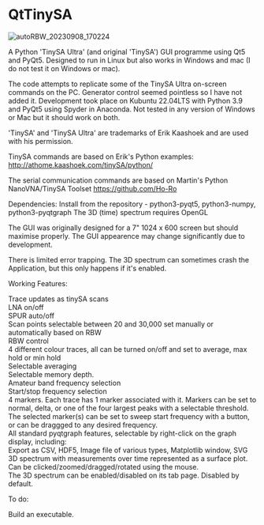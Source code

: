 # QtTinySA  
![autoRBW_20230908_170224](https://github.com/g4ixt/QtTinySA/assets/76836635/a6c471e5-5de0-4e9c-b2fa-87d4fa0484d5)

A Python 'TinySA Ultra' (and original 'TinySA') GUI programme using Qt5 and PyQt5. Designed to run in Linux but also works in Windows and mac (I do not test it on Windows or mac).  

The code attempts to replicate some of the TinySA Ultra on-screen commands on the PC.  Generator control seemed pointless so I have not added it.
Development took place on Kubuntu 22.04LTS with Python 3.9 and PyQt5 using Spyder in Anaconda.
Not tested in any version of Windows or Mac but it should work on both.

'TinySA' and 'TinySA Ultra' are trademarks of Erik Kaashoek and are used with his permission.

TinySA commands are based on Erik's Python examples:
http://athome.kaashoek.com/tinySA/python/

The serial communication commands are based on Martin's Python NanoVNA/TinySA Toolset
https://github.com/Ho-Ro

Dependencies: Install from the repository - python3-pyqt5, python3-numpy, python3-pyqtgraph
The 3D (time) spectrum requires OpenGL

The GUI was originally designed for a 7" 1024 x 600 screen but should maximise properly.  The GUI appearence may change significantly due to development.

There is limited error trapping.  The 3D spectrum can sometimes crash the Application, but this only happens if it's enabled.  

Working Features:  

Trace updates as tinySA scans  
LNA on/off  
SPUR auto/off  
Scan points selectable between 20 and 30,000 set manually or automatically based on RBW    
RBW control  
4 different colour traces, all can be turned on/off and set to average, max hold or min hold  
Selectable averaging  
Selectable memory depth.  
Amateur band frequency selection  
Start/stop frequency selection  
4 markers.  Each trace has 1 marker associated with it. Markers can be set to normal, delta, or one of the four largest peaks
with a selectable threshold.  
The selected marker(s) can be set to sweep start frequency with a button, or can be draggged to any desired frequency.  
All standard pyqtgraph features, selectable by right-click on the graph display, including:  
    Export as CSV, HDF5, Image file of various types, Matplotlib window, SVG  
3D spectrum with measurements over time represented as a surface plot.  Can be clicked/zoomed/dragged/rotated using the mouse.  
The 3D spectrum can be enabled/disabled on its tab page.  Disabled by default.  

To do:  

Build an executable.
